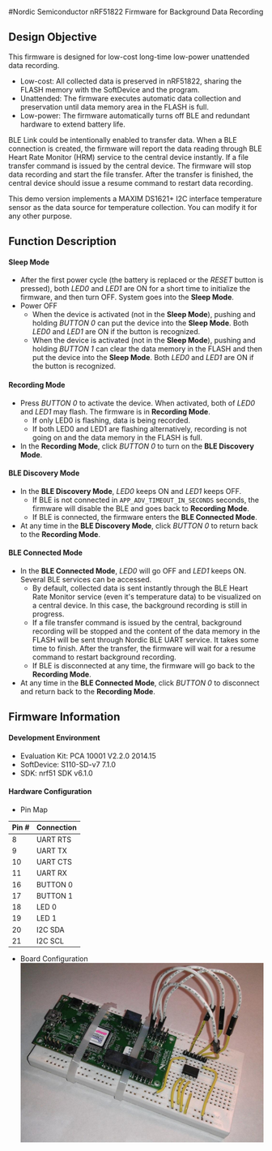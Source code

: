 #Nordic Semiconductor nRF51822 Firmware for Background Data Recording

## Design Objective

This firmware is designed for low-cost long-time low-power unattended data recording. 
* Low-cost: All collected data is preserved in nRF51822, sharing the FLASH memory with the SoftDevice and the program. 
* Unattended: The firmware executes automatic data collection and preservation until data memory area in the FLASH is full.
* Low-power: The firmware automatically turns off BLE and redundant hardware to extend battery life.

BLE Link could be intentionally enabled to transfer data. When a BLE connection is created, the firmware will report the data reading through BLE Heart Rate Monitor (HRM) service to the central device instantly. If a file transfer command is issued by the central device. The firmware will stop data recording and start the file transfer. After the transfer is finished, the central device should issue a resume command to restart data recording.

This demo version implements a MAXIM DS1621+ I2C interface temperature sensor as the data source for temperature collection. You can modify it for any other purpose.

## Function Description

#### Sleep Mode
* After the first power cycle (the battery is replaced or the *RESET* button is pressed), both *LED0* and *LED1* are ON for a short time to initialize the firmware, and then turn OFF. System goes into the **Sleep Mode**.
* Power OFF
  * When the device is activated (not in the **Sleep Mode**), pushing and holding *BUTTON 0* can put the device into the **Sleep Mode**. Both *LED0* and *LED1* are ON if the button is recognized.
  * When the device is activated (not in the **Sleep Mode**), pushing and holding *BUTTON 1* can clear the data memory in the FLASH and then put the device into the **Sleep Mode**. Both *LED0* and *LED1* are ON if the button is recognized.

#### Recording Mode
* Press *BUTTON 0* to activate the device. When activated, both of *LED0* and *LED1* may flash. The firmware is in **Recording Mode**.
  * If only LED0 is flashing, data is being recorded.
  * If both LED0 and LED1 are flashing alternatively, recording is not going on and the data memory in the FLASH is full.
* In the **Recording Mode**, click *BUTTON 0* to turn on the **BLE Discovery Mode**.
  
#### BLE Discovery Mode
* In the **BLE Discovery Mode**, *LED0* keeps ON and *LED1* keeps OFF.
  * If BLE is not connected in `APP_ADV_TIMEOUT_IN_SECONDS` seconds, the firmware will disable the BLE and goes back to **Recording Mode**.
  * If BLE is connected, the firmware enters the **BLE Connected Mode**.
* At any time in the **BLE Discovery Mode**, click *BUTTON 0* to return back to the **Recording Mode**.
  
#### BLE Connected Mode
* In the **BLE Connected Mode**, *LED0* will go OFF and *LED1* keeps ON. Several BLE services can be accessed.
  * By default, collected data is sent instantly through the BLE Heart Rate Monitor service (even it's temperature data) to be visualized on a central device. In this case, the background recording is still in progress.
  * If a file transfer command is issued by the central, background recording will be stopped and the content of the data memory in the FLASH will be sent through Nordic BLE UART service. It takes some time to finish. After the transfer, the firmware will wait for a resume command to restart background recording.
  * If BLE is disconnected at any time, the firmware will go back to the **Recording Mode**.
* At any time in the **BLE Connected Mode**, click *BUTTON 0* to disconnect and return back to the **Recording Mode**.


## Firmware Information

#### Development Environment
* Evaluation Kit:  PCA 10001 V2.2.0 2014.15
* SoftDevice:      S110-SD-v7 7.1.0
* SDK:             nrf51 SDK v6.1.0

#### Hardware Configuration
* Pin Map

| Pin # | Connection |
|-------|------------|
|  8    | UART RTS   |
|  9    | UART TX    |
|  10   | UART CTS   |
|  11   | UART RX    |
|  16   | BUTTON 0   |
|  17   | BUTTON 1   |
|  18   | LED 0      |
|  19   | LED 1      |
|  20   | I2C SDA    |
|  21   | I2C SCL    |

* Board Configuration
![Board](https://raw.githubusercontent.com/scytulip/nrf51-back-rec/master/doc/image/2014-10-22%2019.54.52.jpg)

